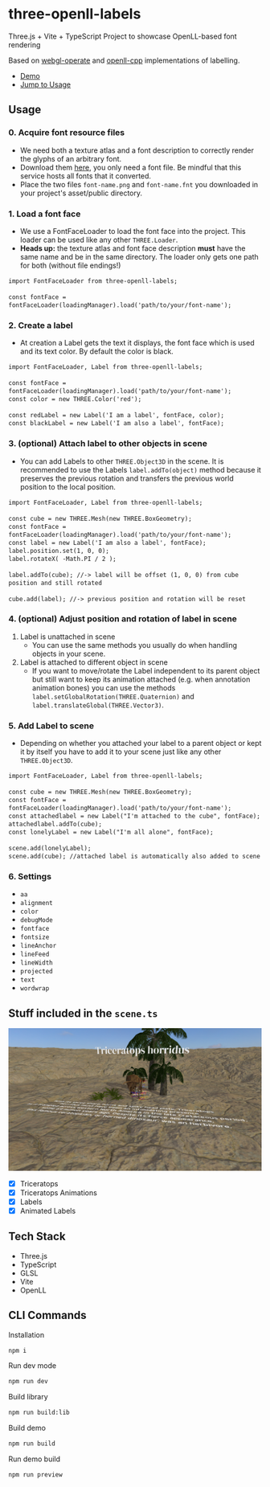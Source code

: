 # three-openll-labels

Three.js + Vite + TypeScript Project to showcase OpenLL-based font rendering

Based on [webgl-operate]() and [openll-cpp]() implementations of labelling.
  
- [Demo](https://strawberriesandcheese.github.io/three-openll-labels/)
- [Jump to Usage](#usage)

## Usage

### 0. Acquire font resource files
- We need both a texture atlas and a font description to correctly render the glyphs of an arbitrary font.
- Download them [here](https://fonts.varg.dev/), you only need a font file. Be mindful that this service hosts all fonts that it converted.
- Place the two files ```font-name.png``` and ```font-name.fnt``` you downloaded in your project's asset/public directory.
### 1. Load a font face
- We use a FontFaceLoader to load the font face into the project. This loader can be used like any other ```THREE.Loader```.
- **Heads up:** the texture atlas and font face description **must** have the same name and be in the same directory. The loader only gets one path for both (without file endings!)
```TS
import FontFaceLoader from three-openll-labels;
	
const fontFace = fontFaceLoader(loadingManager).load('path/to/your/font-name');
```
### 2. Create a label
- At creation a Label gets the text it displays, the font face which is used and its text color. By default the color is black.
```TS
import FontFaceLoader, Label from three-openll-labels;

const fontFace = fontFaceLoader(loadingManager).load('path/to/your/font-name');
const color = new THREE.Color('red');

const redLabel = new Label('I am a label', fontFace, color);
const blackLabel = new Label('I am also a label', fontFace);
```
### 3. (optional) Attach label to other objects in scene
- You can add Labels to other ```THREE.Object3D``` in the scene. It is recommended to use the Labels ```label.addTo(object)``` method because it preserves the previous rotation and transfers the previous world position to the local position.
```TS
import FontFaceLoader, Label from three-openll-labels;

const cube = new THREE.Mesh(new THREE.BoxGeometry);
const fontFace = fontFaceLoader(loadingManager).load('path/to/your/font-name');
const label = new Label('I am also a label', fontFace);
label.position.set(1, 0, 0);
label.rotateX( -Math.PI / 2 );

label.addTo(cube); //-> label will be offset (1, 0, 0) from cube position and still rotated

cube.add(label); //-> previous position and rotation will be reset
```
### 4. (optional) Adjust position and rotation of label in scene
1. Label is unattached in scene
	- You can use the same methods you usually do when handling objects in your scene.
2. Label is attached to different object in scene
	- If you want to move/rotate the Label independent to its parent object but still want to keep its animation attached (e.g. when annotation animation bones) you can use the methods ```label.setGlobalRotation(THREE.Quaternion)``` and ```label.translateGlobal(THREE.Vector3)```.
### 5. Add Label to scene
- Depending on whether you attached your label to a parent object or kept it by itself you have to add it to your scene just like any other ```THREE.Object3D```.
```TS
import FontFaceLoader, Label from three-openll-labels;

const cube = new THREE.Mesh(new THREE.BoxGeometry);
const fontFace = fontFaceLoader(loadingManager).load('path/to/your/font-name');
const attachedlabel = new Label("I'm attached to the cube", fontFace);
attachedlabel.addTo(cube); 
const lonelyLabel = new Label("I'm all alone", fontFace);

scene.add(lonelyLabel);
scene.add(cube); //attached label is automatically also added to scene
```
### 6. Settings
- ```aa```
- ```alignment```
- ```color```
- ```debugMode```
- ```fontface```
- ```fontsize```
- ```lineAnchor```
- ```lineFeed```
- ```lineWidth```
- ```projected```
- ```text```
- ```wordwrap```

## Stuff included in the `scene.ts`
<img width="796" alt="screenshot" src="public/screenshot_wip.png">

- [x] Triceratops
- [x] Triceratops Animations
- [x] Labels
- [x] Animated Labels

## Tech Stack

- Three.js
- TypeScript
- GLSL
- Vite
- OpenLL

## CLI Commands

Installation

```bash
npm i
```

Run dev mode

```bash
npm run dev
```

Build library

```bash
npm run build:lib
```

Build demo

```bash
npm run build
```

Run demo build

```bash
npm run preview
```
